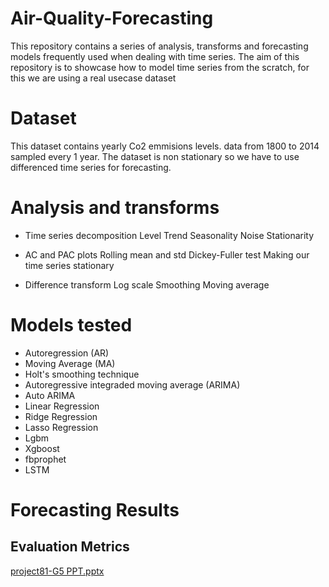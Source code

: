 # Air-Quality-Forecasting

This repository contains a series of analysis, transforms and forecasting models frequently used when dealing with time series. The aim of this repository is to showcase how to model time series from the scratch, for this we are using a real usecase dataset

# Dataset

This dataset contains yearly Co2 emmisions levels. data from 1800 to 2014 sampled every 1 year. The dataset is non stationary so we have to use differenced time series for forecasting.

# Analysis and transforms

  * Time series decomposition
    Level
    Trend
    Seasonality
    Noise
    Stationarity

  * AC and PAC plots
    Rolling mean and std
    Dickey-Fuller test
    Making our time series stationary

  * Difference transform
    Log scale
    Smoothing
    Moving average
    
# Models tested

  * Autoregression (AR)
  * Moving Average (MA)
  * Holt's smoothing technique
  * Autoregressive integraded moving average (ARIMA)
  * Auto ARIMA
  * Linear Regression
  * Ridge Regression
  * Lasso Regression
  * Lgbm
  * Xgboost
  * fbprophet
  * LSTM

# Forecasting Results
## Evaluation Metrics
[project81-G5 PPT.pptx](https://github.com/shivanipadaya/Air-Quality-Forecasting/files/7779525/project81-G5.PPT.pptx)
